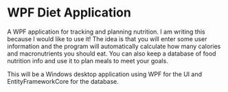 # WPF Diet Application

A WPF application for tracking and planning nutrition. I am writing this because I would like to use it! The idea is that you will enter some user information and the program will automatically calculate how many calories and macronutrients you should eat. You can also keep a database of food nutrition info and use it to plan meals to meet your goals.

This will be a Windows desktop application using WPF for the UI and EntityFrameworkCore for the database. 
